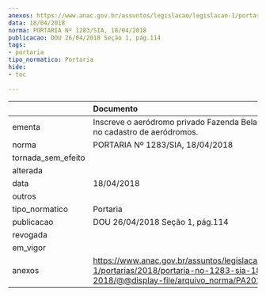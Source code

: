 ```yaml
---
anexos: https://www.anac.gov.br/assuntos/legislacao/legislacao-1/portarias/2018/portaria-no-1283-sia-18-04-2018/@@display-file/arquivo_norma/PA2018-1283.pdf
data: 18/04/2018
norma: PORTARIA Nº 1283/SIA, 18/04/2018
publicacao: DOU 26/04/2018 Seção 1, pág.114
tags:
- portaria
tipo_normatico: Portaria
hide: 
- toc 
 
---
```


|                    | Documento                                                                                                                                            |
|:-------------------|:-----------------------------------------------------------------------------------------------------------------------------------------------------|
| ementa             | Inscreve o aeródromo privado Fazenda Bela Manhã (SP) no cadastro de aeródromos.                                                                      |
| norma              | PORTARIA Nº 1283/SIA, 18/04/2018                                                                                                                     |
| tornada_sem_efeito |                                                                                                                                                      |
| alterada           |                                                                                                                                                      |
| data               | 18/04/2018                                                                                                                                           |
| outros             |                                                                                                                                                      |
| tipo_normatico     | Portaria                                                                                                                                             |
| publicacao         | DOU 26/04/2018 Seção 1, pág.114                                                                                                                      |
| revogada           |                                                                                                                                                      |
| em_vigor           |                                                                                                                                                      |
| anexos             | https://www.anac.gov.br/assuntos/legislacao/legislacao-1/portarias/2018/portaria-no-1283-sia-18-04-2018/@@display-file/arquivo_norma/PA2018-1283.pdf |